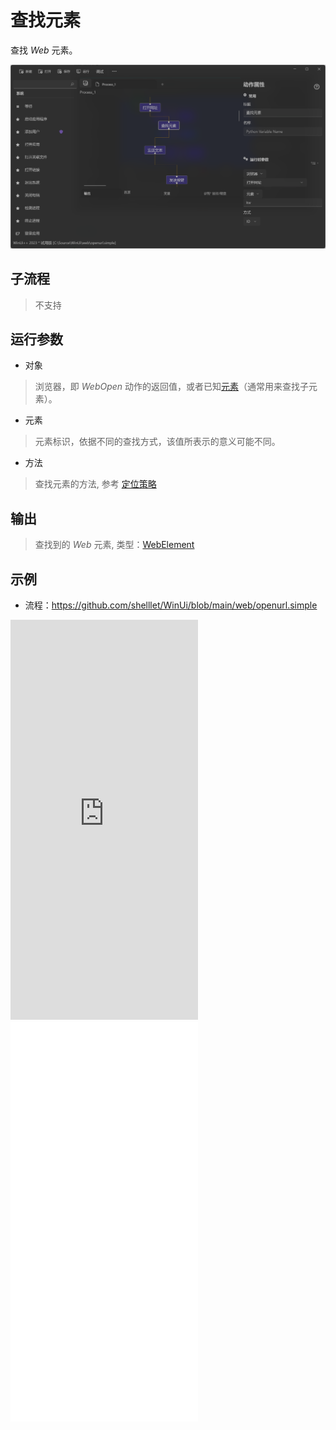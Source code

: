 # 查找元素 
查找 *Web* 元素。

![WebGetElement](./images/02.png ':size=90%')

## 子流程
> 不支持


## 运行参数

* 对象
> 浏览器，即 *WebOpen* 动作的返回值，或者已知[元素](./types/WebElement.md)（通常用来查找子元素）。
* 元素
> 元素标识，依据不同的查找方式，该值所表示的意义可能不同。
* 方法
> 查找元素的方法, 参考 [定位策略](./introduction/webdriver/locators.md)


## 输出

> 查找到的 *Web* 元素, 类型：[WebElement](./types/WebElement.md)   


## 示例

* 流程：https://github.com/shelllet/WinUi/blob/main/web/openurl.simple


<iframe type="text/html" height="640px" src="https://www.youtube.com/embed/OUh5_WUMeP4" frameborder="0"></iframe>

<iframe src="//player.bilibili.com/player.html?bvid=BV1XD421T7Ej&page=1&autoplay=0" height='640px' scrolling="no" frameborder="no" framespacing="0" allowfullscreen="true"></iframe>